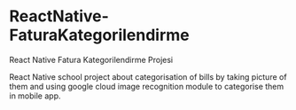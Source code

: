 # ReactNative-FaturaKategorilendirme
React Native Fatura Kategorilendirme Projesi

React Native school project about categorisation of bills by taking picture of them and using google cloud image recognition module to categorise them in mobile app. 
